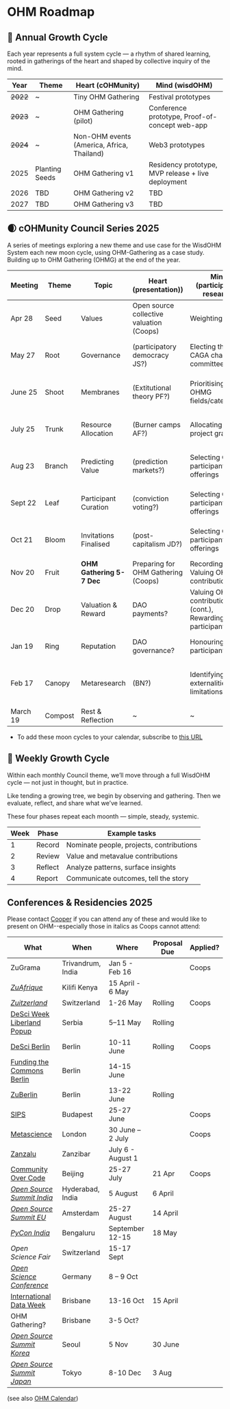 # OHM Roadmap

## 🌳 Annual Growth Cycle
Each year represents a full system cycle — a rhythm of shared learning, rooted in gatherings of the heart and shaped by collective inquiry of the mind.

| Year | Theme                 | Heart (cOHMunity)            | Mind (wisdOHM)                 |
|------|-----------------------|------------------------------|--------------------------------|
| ~~2022~~ | ~                 | Tiny OHM Gathering           | Festival prototypes            |
| ~~2023~~ | ~                 | OHM Gathering (pilot)        | Conference prototype, Proof-of-concept web-app |
| ~~2024~~ | ~                 | Non-OHM events (America, Africa, Thailand) | Web3 prototypes  |
| 2025 | Planting Seeds        | OHM Gathering v1             | Residency prototype, MVP release + live deployment |
| 2026 | TBD                   | OHM Gathering v2             | TBD                            |
| 2027 | TBD                   | OHM Gathering v3             | TBD                            |

## 🌒 cOHMunity Council Series 2025
A series of meetings exploring a new theme and use case for the WisdOHM System each new moon cycle, using OHM-Gathering as a case study. Building up to OHM Gathering (OHMG) at the end of the year. 

| Meeting  | Theme   | Topic                 | Heart (presentation))                    | Mind (participatory research)               | Outputs | Other |
| ---      | ---     | ---                   | ---                                      | ---                                  | ---     | ---   |
| Apr 28   | Seed    | Values                | Open source collective valuation (Coops) | Weighting values                     | Community-weighted values, Core documents |
| May 27   | Root    | Governance            | (participatory democracy JS?)            | Electing the CAGA charity committee  | Nominations & rankings           | MVP soft-release?, AIMOS paper |  
| June 25  | Shoot   | Membranes             | (Extitutional theory PF?)                | Prioritising OHMG fields/categories? | Categories & rankings  | MVP launch, Berlin & Metascience Conferences |
| July 25  | Trunk   | Resource Allocation   | (Burner camps AF?)                       | Allocating OHMG project grants       | Project proposals, rankings & invites | COC Conference Beijing |
| Aug 23   | Branch  | Predicting Value      | (prediction markets?)                    | Selecting OHMG participant offerings | Participant offerings, valuations & invites  | High-valley Dawn collab |
| Sept 22  | Leaf    | Participant Curation  | (conviction voting?)                     | Selecting OHMG participant offerings | Participant offerings, valuations & invites  | 
| Oct 21   | Bloom   | Invitations Finalised | (post-capitalism JD?)                    | Selecting OHMG participant offerings | Participant offerings, valuations & invites  | International Data Week Brisbane |
| Nov 20   | Fruit   | **OHM Gathering 5-7 Dec** | Preparing for OHM Gathering (Coops)  | Recording & Valuing OHMG contributions | Contribution records | 
| Dec 20   | Drop    | Valuation & Reward    | DAO payments?                            | Valuing OHMG contributions (cont.), Rewarding participants | Contribution valuations, Participant payments | 
| Jan 19   | Ring    | Reputation            | DAO governance?                          | Honouring OHMG participants          | Participant reputation scores | 
| Feb 17   | Canopy  | Metaresearch          | (BN?)                                    | Identifying externalities & limitations | OHMG report, OHM manifesto, Re-gathering? |
| March 19 | Compost | Rest & Reflection     | ~                                        | ~ | ~ | OG1 video? |

* To add these moon cycles to your calendar, subscribe to [this URL](https://mooncal.ch/mooncal.ics?created=41234647928&lang=en&phases[full]=true&phases[new]=true&phases[quarter]=false&phases[daily]=false&style=withDescription&events[lunareclipse]=true&events[solareclipse]=true&events[moonlanding]=false&before=P6M&after=P2Y&zone=Australia/Brisbane)


## 🔁 Weekly Growth Cycle
Within each monthly Council theme, we’ll move through a full WisdOHM cycle — not just in thought, but in practice.

Like tending a growing tree, we begin by observing and gathering. Then we evaluate, reflect, and share what we’ve learned.

These four phases repeat each moonth — simple, steady, systemic.

| Week |  Phase      | Example tasks      | 
| ---  | ---         | ---                |
| 1    | Record      | Nominate people, projects, contributions |
| 2    | Review      | Value and metavalue contributions    |
| 3    | Reflect     | Analyze patterns, surface insights   |
| 4    | Report      | Communicate outcomes, tell the story |


## Conferences & Residencies 2025
Please contact [Cooper](mailto:cooper@openheartmind.org) if you can attend any of these and would like to present on OHM--especially those in italics as Coops cannot attend:

| What    | When | Where | Proposal Due | Applied? |
| --- | --- | --- | --- | --- |
| ZuGrama | Trivandrum, India | Jan 5 - Feb 16 |  | Coops |
| *[ZuAfrique](https://zuafrique.onrender.com/)* | Kilifi Kenya | 15 April - 6 May |  |
| *[Zuitzerland](https://zuitzerland.ch/)* | Switzerland | 1-26 May | Rolling | Coops |
| [DeSci Week Liberland Popup](https://liberland.org/news/633-liberland-desci-despace-popup-city-a-month-long-exploration-of-innovation-and-freedom) | Serbia | 5–11 May | Rolling | |
| [DeSci Berlin](https://www.desci.berlin/) | Berlin | 10-11 June | Rolling | Coops |
| [Funding the Commons Berlin](https://www.fundingthecommons.io/) | Berlin |  14-15 June |  
| [ZuBerlin](https://zuberlin.city/) | Berlin | 13-22 June | Rolling |
| [SIPS](https://www.improvingpsych.org/SIPS2025/) | Budapest | 25-27 June  |  | Coops |
| [Metascience](https://metascience.info/) | London | 30 June – 2 July | | Coops |
| [Zanzalu](https://lu.ma/1kzrdu3s) | Zanzibar | July 6 - August 1 | 
| [Community Over Code](https://sessionize.com/communityovercode-asia-2025/) | Beijing | 25-27 July | 21 Apr | Coops |
| *[Open Source Summit India](https://events.linuxfoundation.org/open-source-summit-india/)* | Hyderabad, India | 5 August | 6 April | 
| *[Open Source Summit EU](https://events.linuxfoundation.org/open-source-summit-europe/program/cfp/)* | Amsterdam | 25-27 August | 14 April | 
| *[PyCon India](https://in.pycon.org/2025/cfp/)* | Bengaluru | September 12-15 | 18 May | 
| *Open Science Fair* | Switzerland | 15-17 Sept | 
| *[Open Science Conference](https://www.open-science-conference.eu/)* | Germany | 8 – 9 Oct | 
| [International Data Week](https://idw2025.org/) | Brisbane | 13-16 Oct | 15 April | 
| OHM Gathering? | Brisbane | 3-5 Oct? | 
| *[Open Source Summit Korea](https://events.linuxfoundation.org/open-source-summit-india/)* | Seoul | 5 Nov | 30 June |  
| *[Open Source Summit Japan](https://events.linuxfoundation.org/open-source-summit-japan/)* | Tokyo | 8-10 Dec | 3 Aug |  

(see also [OHM Calendar](https://calendar.google.com/calendar/u/0?cid=b3BlbmhlYXJ0bWluZC5vcmdAZ21haWwuY29t))
